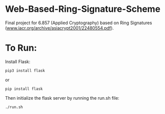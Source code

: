 # Web-Based-Ring-Signature-Scheme
Final project for 6.857 (Applied Cryptography) based on Ring Signatures (www.iacr.org/archive/asiacrypt2001/22480554.pdf).

# To Run:
Install Flask:
```
pip3 install flask
```
or
```
pip install flask
```
Then initialize the flask server by running the run.sh file:
```
./run.sh
```

